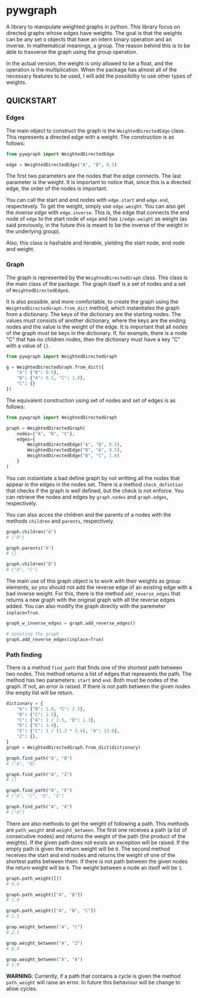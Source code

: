# pywgraph
A library to manipulate weighted graphs in python. This library focus on directed graphs whose edges have weights. The goal is that the weights can be any set o objects that have an intern binary operation and an inverse. In mathematical meanings, a group. The reason behind this is to be able to trasverse the graph using the group operation. 

In the actual version, the weight is only allowed to be a float, and the operation is the multiplication. When the package has almost all of the necessary features to be used, I will add the possibility to use other types of weights.

## QUICKSTART

### Edges

The main object to construct the graph is the `WeightedDirectedEdge` class. This represents a directed edge with a weight. The construction is as follows: 

```python
from pywgraph import WeightedDirectedEdge

edge = WeightedDirectedEdge("A", "B", 0.5)
```

The first two parameters are the nodes that the edge connects. The last parameter is the weight. It is important to notice that, since this is a directed edge, the order of the nodes is important.

You can call the start and end nodes with `edge.start` and `edge.end`, respectevely. To get the weight, simply use `edge.weight`. You can also get the *inverse edge* with `edge.inverse`. This is, the edge that connects the end node of `edge` to the start node of `edge` and has `1/edge.weight` as weight (as said previously, in the future this is meant to be the inverse of the weight in the underlying group).

Also, this class is hashable and iterable, yielding the start node, end node and weight. 


### Graph

The graph is represented by the `WeightedDirectedGraph` class. This class is the main class of the package. The graph itself is a set of nodes and a set of `WeightedDirectedEdge`s. 

It is also possible, and more comfortable, to create the graph using the `WeightedDirectedGraph.from_dict` method, which instantiates the graph from a dictionary. The keys of the dictionary are the starting nodes. The values must consists of another dictionary, where the keys are the ending nodes and the value is the weight of the edge. It is important that all nodes of the graph must be keys in the dictionary. If, for example, there is a node "C" that has no children nodes, then the dictionary must have a key "C" with a value of `{}`.

```python
from pywgraph import WeightedDirectedGraph

g = WeightedDirectedGraph.from_dict({
    "A": {"B": 0.5},
    "B": {"A": 0.5, "C": 1.0},
    "C": {}
})
```

The equivalent construction using set of nodes and set of edges is as follows: 

```python 
from pywgraph import WeightedDirectedGraph

graph = WeightedDirectedGraph(
    nodes={"A", "B", "C"},
    edges={
        WeightedDirectedEdge("A", "B", 0.5),
        WeightedDirectedEdge("B", "A", 0.5),
        WeightedDirectedEdge("B", "C", 1.0)
    }
)
``` 

You can instantiate a bad define graph by not writting all the nodes that appear in the edges in the nodes set. There is a method `check_defintion` that checks if the graph is well defined, but the check is not enforce. You can retrieve the nodes and edges by `graph.nodes` and `graph.edges`, respectively.

You can also acces the children and the parents of a nodes with the methods `children` and `parents`, respectively.

```python
graph.children("A")
# {"B"}

graph.parents("A")
# {}

graph.children("B")
# {"A", "C"}
```

The main use of this graph object is to work with their weights as group elements, so you should not add the reverse edge of an existing edge with a bad inverse weight. For this, there is the method `add_reverse_edges` that returns a new graph with the original graph with all the reverse edges added. You can also modify the graph directly with the paremeter `inplace=True`. 

```python
graph_w_inverse_edges = graph.add_reverse_edges()

# Updating the graph 
graph.add_reverse_edges(inplace=True)
```

### Path finding

There is a method `find_path` that finds one of the shortest path between two nodes. This method returns a list of edges that represents the path. The method has two parameters: `start` and `end`. Both must be nodes of the graph. If not, an error is raised. If there is not path between the given nodes the empty list will be return. 

```python
dictionary = {
    "A": {"B": 1.0, "C": 2.5},
    "B": {"C": 2.5},
    "C": {"A": 1 / 2.5, "D": 1.3},
    "D": {"E": 3.4},
    "E": {"C": 1 / (1.3 * 3.4), "A": 13.0},
    "Z": {},
}
graph = WeightedDirectedGraph.from_dict(dictionary)

graph.find_path("A", "B")
# ["A", "B]

graph.find_path("A", "Z")
# []

graph.find_path("A", "E")
# ["A", "C", "D", "E"]

graph.find_path("A", "A")
# ["A"]
```

There are also methods to get the weight of following a path. This methods are `path_weight` and `weight_between`. The first one receives a path (a list of consecutive nodes) and returns the weight of the path (the product of the weights). If the given path does not exists an exception will be raised. If the empty path is given the return weight will be `0`. The second method receives the start and end nodes and returns the weight of one of the shortest paths between them. If there is not path between the given nodes the return weight will be `0`. The weight between a node an itself will be `1`. 

```python
graph.path_weight([])
# 0.0

graph.path_weight(["A", "B"])
# 1.0

graph.path_weight(["A", "B", "C"])
# 2.5

grap.weight_between("A", "C")
# 2.5

grap.weight_between("A", "Z")
# 0.0

grap.weight_between("A", "A")
# 1.0
```

**WARNING**: Currently, if a path that contains a cycle is given the method `path_weight` will raise an error. In future this behaviour will be change to allow cycles. 